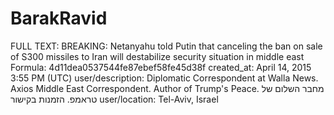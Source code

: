 # BarakRavid

FULL TEXT: BREAKING: Netanyahu told Putin that canceling the ban on sale of S300 missiles to Iran will destabilize security situation in middle east
Formula: 4d11dea0537544fe87ebef58fe45d38f
created_at: April 14, 2015 3:55 PM (UTC)
user/description: Diplomatic Correspondent at Walla News. Axios Middle East Correspondent. Author of Trump's Peace. מחבר השלום של טראמפ. הזמנות בקישור
user/location: Tel-Aviv, Israel